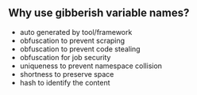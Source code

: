 <!---
### <beg-file_info>
### document_metadata:
###   - caption: "caption"
###     dmid: "uu380xcoldshalocityx"
###     date: created="2020-07-31T02:42:29"
###     last: lastmod="2020-07-31T02:42:29"
###     tags:       namingconvention,variable,programming
###     people:
###       - __people__
###     author:     created="__author__"
###     filetype:   "__filetype__"
###     lastupdate: "__lastupdate__"
###     namespace:
###       - nams: public/gibberish-variable-name
###     desc: |
###         ## Overview
###         * gibberish nonsense naming conventions
###         * job security obfuscation (JSO)
###     seealso: |
###         ## See also
###         * twitter question ;; uu879evanescp1596188929 ;; https://twitter.com/DashBarkHuss/status/1281989377464336384
###     seeinstead: |
###         * __seeinstead__
### <end-file_info>
--->

<!---##xreg id="uu932tenks" d="" ##--->
## Why use gibberish variable names?
* auto generated by tool/framework
* obfuscation to prevent scraping
* obfuscation to prevent code stealing
* obfuscation for job security
* uniqueness to prevent namespace collision
* shortness to preserve space
* hash to identify the content

<!---##/xreg uu932tenks ##--->

